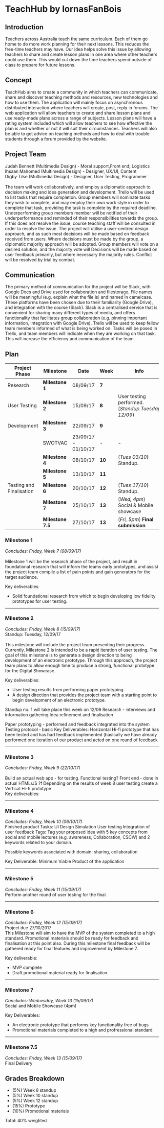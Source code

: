 # TeachHub by lornasFanBois

## Introduction

Teachers across Australia teach the same curriculum. Each of them go home to do more work planning for their next lessons. This reduces the free-time teachers may have. Our idea helps solve this issue by allowing teachers to share and create lesson plans in one area where other teachers could use them. This would cut down the time teachers spend outside of class to prepare for future lessons.

## Concept

TeachHub aims to create a community in which teachers can communicate, share and discover teaching methods and resources, new technologies and how to use them. The application will mainly focus on asynchronous distributed interaction where teachers will create, post, reply in forums. The web application will allow teachers to create and share lesson plans and use ready-made plans across a range of subjects. Lesson plans will have a rating system included which will allow teachers to see how effective the plan is and whether or not it will suit their circumstances. Teachers will also be able to get advice on teaching methods and how to deal with trouble students through a forum provided by the website.

## Project Team

Judah Bennett (Multimedia Design) - Moral support,Front end, Logistics<br />
Ihsaan Mahomed (Multimedia Design) -  Designer, UX/UI, Content<br />
Digby Tilse (Multimedia Design) - Designer, User Testing, Programmer <br /><br />
The team will work collaboratively, and employ a diplomatic approach to decision making and idea generation and development. Trello will be used to list tasks that require completion. Group members will nominate tasks they wish to complete, and may employ their own work style in order to complete that task, providing the task is complete by the required deadline. Underperforming group members member will be notified of their underperformance and reminded of their responsibilities towards the group. If this does not resolve the issue, course teaching staff will be consulted in order to resolve the issue. The project will utilise a user-centred design approach, and as such most decisions will be made based on feedback received from users. Where decisions must be made by the group, a diplomatic majority approach will be adopted. Group members will vote on a desired solution, and the majority vote will Decisions will be made based on user feedback primarily, but where necessary the majority rules. Conflict will be resolved by trial by combat.
 
## Communication

The primary method of communication for the project will be Slack, with Google Docs and Drive used for collaboration and filestorage. File names will be meaningful (e.g. explain what the file is) and named in camelcase. These platforms have been chosen due to their familiarity (Google Drive), and integration with the course (Slack). Slack is a centralised service that is convenient for sharing many different types of media, and offers functionality that facilitates group collaboration (e.g. pinning important information, integration with Google Drive).
Trello will be used to keep fellow team members informed of what is being worked on. Tasks will be posed in Trello, and team members will indicate when they are working on that task. This will increase the efficiency and communication of the team.



## Plan



Project Phase| Milestone | Date | Week | Info|
--- | --- | --- | --- |--- |
Research | **Milestone 1** | 08/09/17 | **7** |
User Testing | **Milestone 2** | 15/09/17 | **8** | User testing performed. <br /> (_Standup.Tuesday 12/09_)
Development | **Milestone 3** | 22/09/17 | **9** |
| |   SWOTVAC | 23/09/17 - 01/10/17 | - | -
| | **Milestone 4** | 06/10/17 | **10** | (_Tues 03/10_) Standup.
| | **Milestone 5** | 13/10/17 | **11** |
Testing and Finalisation | **Milestone 6** | 20/10/17 | **12** | (_Tues 17/10_) Standup. 
| | **Milestone 7** | 25/10/17 | **13** | (_Wed, 4pm_) Social & Mobile showcase
| | **Milestone 7.5** | 27/10/17 | **13** | (_Fri, 5pm_) **Final submission**


### Milestone 1 <br />
_Concludes: Friday, Week 7 (08/09/17)_<br /><br />
Milestone 1 will be the research phase of the project, and result in foundational research that will inform the teams early prototypes, and assist the project team compile a list of pain points and gain generators for the target audience.
<br />

Key deliverables: <br />
* Solid foundational research from which to begin developing low fidelity prototypes for user testing.<br />
 <hr />

### Milestone 2
_Concludes: Friday, Week 8 (15/09/17)_<br />
Standup: Tuesday, 12/09/17<br /><br />
This milestone will include the project team presenting their progress. Currently, Milestone 2 is intended to be a rapid iteration of user testing. The goal of this milestone is to generate a design direction to being development of an electronic prototype. Through this approach, the project team plans to allow enough time to produce a strong, functional prototype for the Digital Showcase. <br />

Key deliverables: <br />
* User testing results from performing paper prototyping.
* A design direction that provides the project team with a starting point to begin development of an electronic prototype. <br /> 

Standup no. 1 will take place this week on 12/09
Research - interviews and information gathering
Idea refinement and finalisation


Paper prototyping - performed and feedback integrated into the system
Testing protocol - basic
Key Deliverables:
Horizontal Hi-fi prototype that has been tested and has had feedback implemented (basically we have already performed one iteration of our product and acted on one round of feedback
<hr />

### Milestone 3
_Concludes: Friday, Week 9 (22/10/17)_<br /><br />
Build an actual web app - for testing. Functional testing?
Front end - done in actual HTML/JS ?f
Depending on the results of week 8 user testing create a Vertical Hi-fi prototype
<br />
Key deliverables:

<hr />

### Milestone 4 
_Concludes: Friday, Week 10 (06/10/17)_<br />
Finished product
Tasks:
UI Design
Simulation
User testing
Integration of user feedback
Tags: Tag your proposed idea with 5 key concepts from social and mobile lectures (e.g. awareness, Collaboration, CSCW) and 2 keywords related to your domain.

Possible keywords associated with domain: sharing, collaboration

Key Deliverable: Minimum Viable Product of the application

<hr />

### Milestone 5 
_Concludes: Friday, Week 11 (15/09/17)_<br />
Perform another round of user testing for the final.



<hr />

### Milestone 6 
_Concludes: Friday, Week 12 (15/09/17)_<br />
Project due 27/10/2017 <br />
This Milestone will aim to have the <span title="Minimum Viable Product">MVP</span> of the system completed to a high standard. Promotional materials should be ready for feedback and finalisation at this point also. During this milestone final feedback will be gathered ready for final features and improvement by Milestone 7.

Key deliverable:
<br />
* <span title="Minimum Viable Product">MVP</span> complete
* Draft promotional material ready for finalisation

<hr />

### Milestone 7
_Concludes: Wednesday, Week 13 (15/09/17)_<br />
Social and Mobile Showcase (4pm)

Key Deliverables: <br />
* An electronic prototype that performs key functionality free of bugs
* Promotional materials completed to a high and profressional standard

<hr />

### Milestone 7.5
_Concludes: Friday, Week 13 (15/09/17)_<br />
Final Delivery


## Grades Breakdown

* (5%) Week 8 standup
* (5%) Week 10 standup
* (5%) Week 12 standup
* (15%) Prototype
* (10%) Promotional materials

Total: 40% weighted
